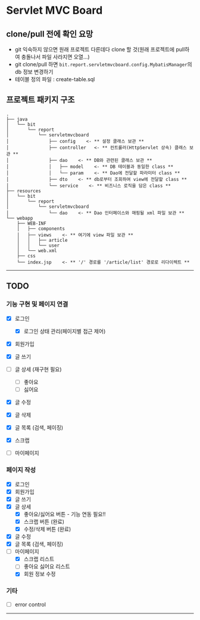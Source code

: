 # Servlet MVC Board

## clone/pull 전에 확인 요망
- git 익숙하지 않으면 원래 프로젝트 다른데다 clone 할 것(원래 프로젝트에 pull하여 충돌나서 파일 사라지면 오열...)
- git clone/pull 하면 `bit.report.servletmvcboard.config.MybatisManager`의 db 정보 변경하기
- 테이블 정의 파일 : create-table.sql

## 프로젝트 패키지 구조
```text
.
├── java
│   └── bit
│       └── report
│           └── servletmvcboard
│               ├── config    <- ** 설정 클래스 보관 **
│               ├── controller   <- ** 컨트롤러(HttpServlet 상속) 클래스 보관 **
│               ├── dao    <- ** DB와 관련된 클래스 보관 **
│               │   ├── model    <- ** DB 테이블과 동일한 class **
│               │   └── param    <- ** Dao에 전달할 파라미터 class **
│               ├── dto    <- ** db로부터 조회하여 view에 전달할 class **
│               └── service    <- ** 비즈니스 로직을 담은 class **
├── resources
│   └── bit
│       └── report
│           └── servletmvcboard
│               └── dao    <- ** Dao 인터페이스와 매핑될 xml 파일 보관 **
└── webapp
    ├── WEB-INF
    │   ├── components
    │   ├── views    <- ** 여기에 view 파일 보관 **
    │   │   ├── article
    │   │   └── user
    │   └── web.xml
    ├── css
    └── index.jsp    <- ** '/' 경로를 '/article/list' 경로로 리다이렉트 **
```


---
## TODO
### 기능 구현 및 페이지 연결
- [x] 로그인
    - [x] 로그인 상태 관리(페이지별 접근 제어)
- [x] 회원가입
- [x] 글 쓰기
- [ ] 글 상세 (재구현 필요)
    - [ ] 좋아요
    - [ ] 싫어요
- [x] 글 수정
- [x] 글 삭제
- [x] 글 목록 (검색, 페이징)
- [x] 스크랩
- [ ] 마이페이지


### 페이지 작성
- [x] 로그인
- [x] 회원가입
- [x] 글 쓰기
- [x] 글 상세
    - [x] 좋아요/싫어요 버튼 - 기능 연동 필요!!
    - [x] 스크랩 버튼 (완료)
    - [x] 수정/삭제 버튼 (완료)
- [x] 글 수정
- [x] 글 목록 (검색, 페이징)
- [ ] 마이페이지
    - [x] 스크랩 리스트
    - [ ] 좋아요 싫어요 리스트
    - [x] 회원 정보 수정

### 기타
- [ ] error control


---

